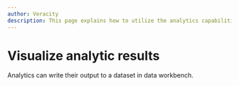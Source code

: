 ```yaml
---
author: Veracity
description: This page explains how to utilize the analytics capabilities
---
```


# Visualize analytic results

Analytics can write their output to a dataset in data workbench.

